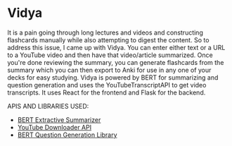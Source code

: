 # Vidya

It is a pain going through long lectures and videos and constructing flashcards manually while also attempting to digest the content. So to address this issue, I came up with Vidya. You can enter either text or a URL to a YouTube video and then have that video/article summarized. Once you're done reviewing the summary, you can generate flashcards from the summary which you can then export to Anki for use in any one of your decks for easy studying. Vidya is powered by BERT for summarizing and question generation and uses the YouTubeTranscriptAPI to get video transcripts. It uses React for the frontend and Flask for the backend.

APIS AND LIBRARIES USED:
- [BERT Extractive Summarizer](https://github.com/dmmiller612/bert-extractive-summarizer)
- [YouTube Downloader API](https://github.com/jdepoix/youtube-transcript-api)
- [BERT Question Generation Library](https://github.com/patil-suraj/question_generation)